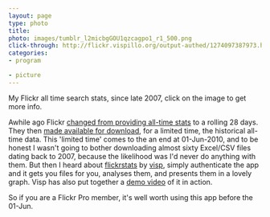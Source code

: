 ```yaml
---
layout: page
type: photo
title: 
photo: images/tumblr_l2micbgGOU1qzcagpo1_r1_500.png
click-through: http://flickr.vispillo.org/output-authed/1274097387973.html
categories: 
- program

- picture
---
```

My Flickr all time search stats, since late 2007, click on the image to get more info.

Awhile ago Flickr [changed from providing all-time stats](http://blog.flickr.net/en/2009/03/16/stats-for-today-and-more-yesterdays/) to a rolling 28 days. They then [made available for download](http://blog.flickr.net/en/2010/03/03/historical-referrer-data/), for a limited time, the historical all-time data. This 'limited time' comes to the an end at 01-Jun-2010, and to be honest I wasn't going to bother downloading almost sixty Excel/CSV files dating back to 2007, because the likelihood was I'd never do anything with them. But then I heard about [flickrstats](http://www.flickr.com/services/apps/72157623630152423) by [visp](http://www.flickr.com/services/apps/by/vispillo), simply authenticate the app and it gets you files for you, analyses them, and presents them in a lovely graph. Visp has also put together a [demo video](http://www.flickr.com/photos/vispillo/4611408243/) of it in action.

So if you are a Flickr Pro member, it's well worth using this app before the 01-Jun.
